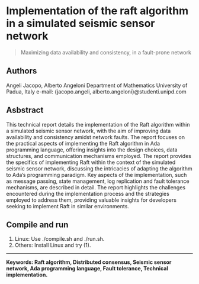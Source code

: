# Implementation of the raft algorithm in a simulated seismic sensor network

> Maximizing data availability and consistency, in a fault-prone network

## Authors

 Angeli Jacopo, Alberto Angeloni
Department of Mathematics
University of Padua, Italy
e-mail: {jacopo.angeli, alberto.angeloni}@studenti.unipd.com

## Asbstract

This technical report details the implementation of the Raft algorithm within a simulated seismic sensor network, with the aim of improving data availability and consistency amidst network faults. The report focuses on the practical aspects of implementing the Raft algorithm in Ada programming language, offering insights into the design choices, data structures, and communication mechanisms employed.
The report provides the specifics of implementing Raft within the context of the simulated seismic sensor network, discussing the intricacies of adapting the algorithm to Ada’s programming paradigm.
Key aspects of the implementation, such as message passing, state management, log replication and fault tolerance mechanisms, are described in detail. The report highlights the challenges encountered during the implementation process and the strategies employed to address them, providing valuable insights for developers seeking to implement Raft in similar environments.

## Compile and run

1. Linux: Use ./compile.sh and ./run.sh.
2. Others: Install Linux and try (1).

---

**Keywords: Raft algorithm, Distributed consensus, Seismic sensor network, Ada programming language, Fault tolerance, Technical implementation.**
